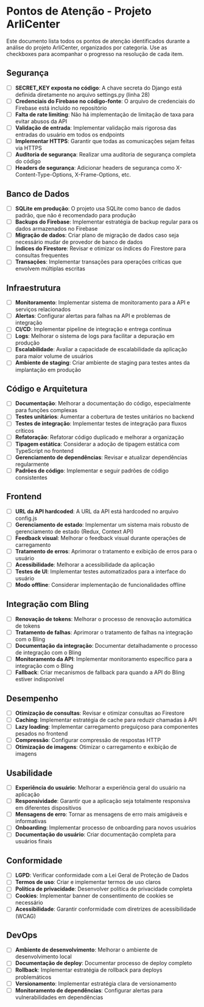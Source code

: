 # Pontos de Atenção - Projeto ArliCenter

Este documento lista todos os pontos de atenção identificados durante a análise do projeto ArliCenter, organizados por categoria. Use as checkboxes para acompanhar o progresso na resolução de cada item.

## Segurança

- [ ] **SECRET_KEY exposta no código**: A chave secreta do Django está definida diretamente no arquivo settings.py (linha 28)
- [ ] **Credenciais do Firebase no código-fonte**: O arquivo de credenciais do Firebase está incluído no repositório
- [ ] **Falta de rate limiting**: Não há implementação de limitação de taxa para evitar abusos da API
- [ ] **Validação de entrada**: Implementar validação mais rigorosa das entradas do usuário em todos os endpoints
- [ ] **Implementar HTTPS**: Garantir que todas as comunicações sejam feitas via HTTPS
- [ ] **Auditoria de segurança**: Realizar uma auditoria de segurança completa do código
- [ ] **Headers de segurança**: Adicionar headers de segurança como X-Content-Type-Options, X-Frame-Options, etc.

## Banco de Dados

- [ ] **SQLite em produção**: O projeto usa SQLite como banco de dados padrão, que não é recomendado para produção
- [ ] **Backups do Firebase**: Implementar estratégia de backup regular para os dados armazenados no Firebase
- [ ] **Migração de dados**: Criar plano de migração de dados caso seja necessário mudar de provedor de banco de dados
- [ ] **Índices do Firestore**: Revisar e otimizar os índices do Firestore para consultas frequentes
- [ ] **Transações**: Implementar transações para operações críticas que envolvem múltiplas escritas

## Infraestrutura

- [ ] **Monitoramento**: Implementar sistema de monitoramento para a API e serviços relacionados
- [ ] **Alertas**: Configurar alertas para falhas na API e problemas de integração
- [ ] **CI/CD**: Implementar pipeline de integração e entrega contínua
- [ ] **Logs**: Melhorar o sistema de logs para facilitar a depuração em produção
- [ ] **Escalabilidade**: Avaliar a capacidade de escalabilidade da aplicação para maior volume de usuários
- [ ] **Ambiente de staging**: Criar ambiente de staging para testes antes da implantação em produção

## Código e Arquitetura

- [ ] **Documentação**: Melhorar a documentação do código, especialmente para funções complexas
- [ ] **Testes unitários**: Aumentar a cobertura de testes unitários no backend
- [ ] **Testes de integração**: Implementar testes de integração para fluxos críticos
- [ ] **Refatoração**: Refatorar código duplicado e melhorar a organização
- [ ] **Tipagem estática**: Considerar a adoção de tipagem estática com TypeScript no frontend
- [ ] **Gerenciamento de dependências**: Revisar e atualizar dependências regularmente
- [ ] **Padrões de código**: Implementar e seguir padrões de código consistentes

## Frontend

- [ ] **URL da API hardcoded**: A URL da API está hardcoded no arquivo config.js
- [ ] **Gerenciamento de estado**: Implementar um sistema mais robusto de gerenciamento de estado (Redux, Context API)
- [ ] **Feedback visual**: Melhorar o feedback visual durante operações de carregamento
- [ ] **Tratamento de erros**: Aprimorar o tratamento e exibição de erros para o usuário
- [ ] **Acessibilidade**: Melhorar a acessibilidade da aplicação
- [ ] **Testes de UI**: Implementar testes automatizados para a interface do usuário
- [ ] **Modo offline**: Considerar implementação de funcionalidades offline

## Integração com Bling

- [ ] **Renovação de tokens**: Melhorar o processo de renovação automática de tokens
- [ ] **Tratamento de falhas**: Aprimorar o tratamento de falhas na integração com o Bling
- [ ] **Documentação da integração**: Documentar detalhadamente o processo de integração com o Bling
- [ ] **Monitoramento da API**: Implementar monitoramento específico para a integração com o Bling
- [ ] **Fallback**: Criar mecanismos de fallback para quando a API do Bling estiver indisponível

## Desempenho

- [ ] **Otimização de consultas**: Revisar e otimizar consultas ao Firestore
- [ ] **Caching**: Implementar estratégia de cache para reduzir chamadas à API
- [ ] **Lazy loading**: Implementar carregamento preguiçoso para componentes pesados no frontend
- [ ] **Compressão**: Configurar compressão de respostas HTTP
- [ ] **Otimização de imagens**: Otimizar o carregamento e exibição de imagens

## Usabilidade

- [ ] **Experiência do usuário**: Melhorar a experiência geral do usuário na aplicação
- [ ] **Responsividade**: Garantir que a aplicação seja totalmente responsiva em diferentes dispositivos
- [ ] **Mensagens de erro**: Tornar as mensagens de erro mais amigáveis e informativas
- [ ] **Onboarding**: Implementar processo de onboarding para novos usuários
- [ ] **Documentação do usuário**: Criar documentação completa para usuários finais

## Conformidade

- [ ] **LGPD**: Verificar conformidade com a Lei Geral de Proteção de Dados
- [ ] **Termos de uso**: Criar e implementar termos de uso claros
- [ ] **Política de privacidade**: Desenvolver política de privacidade completa
- [ ] **Cookies**: Implementar banner de consentimento de cookies se necessário
- [ ] **Acessibilidade**: Garantir conformidade com diretrizes de acessibilidade (WCAG)

## DevOps

- [ ] **Ambiente de desenvolvimento**: Melhorar o ambiente de desenvolvimento local
- [ ] **Documentação de deploy**: Documentar processo de deploy completo
- [ ] **Rollback**: Implementar estratégia de rollback para deploys problemáticos
- [ ] **Versionamento**: Implementar estratégia clara de versionamento
- [ ] **Monitoramento de dependências**: Configurar alertas para vulnerabilidades em dependências